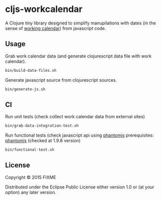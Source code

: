 # cljs-workcalendar

A Clojure tiny library designed to simplify manupilations with dates (in the sense of [working calendar](http://www.superjob.ru/proizvodstvennyj_kalendar/)) from javascript code.

## Usage

Grab work calendar data (and generate clojurescript data file with work calendar).
```bash
bin/build-data-files.sh
```
Generate javascript source from clojurescript sources.
```bash
bin/generate-js.sh
```

## CI
Run unit tests (check collect work calendar data from external sites)
```bash
bin/grab-data-integration-test.sh
```

Run functional tests (check javascript api using [phantomjs](http://phantomjs.org/download.html)
prerequisites: [phantomjs](http://phantomjs.org/download.html) (checked at 1.9.8 version)
```bash
bin/functional-test.sh
```

## License

Copyright © 2015 FIXME

Distributed under the Eclipse Public License either version 1.0 or (at
your option) any later version.
